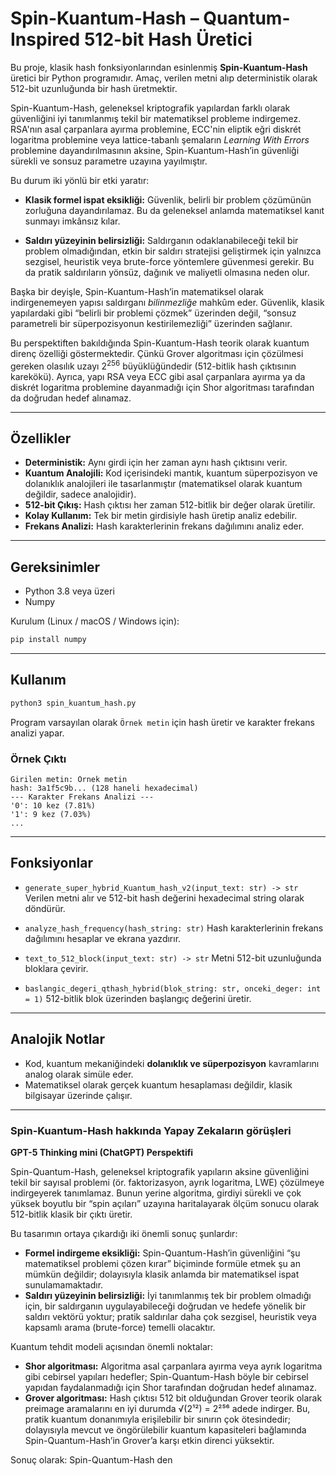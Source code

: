 # Spin-Kuantum-Hash – Quantum-Inspired 512-bit Hash Üretici

Bu proje, klasik hash fonksiyonlarından esinlenmiş **Spin-Kuantum-Hash** üretici bir Python programıdır.
Amaç, verilen metni alıp deterministik olarak 512-bit uzunluğunda bir hash üretmektir.

Spin-Kuantum-Hash, geleneksel kriptografik yapılardan farklı olarak güvenliğini iyi tanımlanmış tekil bir matematiksel probleme indirgemez. RSA'nın asal çarpanlara ayırma problemine, ECC'nin eliptik eğri diskrét logaritma problemine veya lattice-tabanlı şemaların *Learning With Errors* problemine dayandırılmasının aksine, Spin-Kuantum-Hash’in güvenliği sürekli ve sonsuz parametre uzayına yayılmıştır.

Bu durum iki yönlü bir etki yaratır:

* **Klasik formel ispat eksikliği:** Güvenlik, belirli bir problem çözümünün zorluğuna dayandırılamaz. Bu da geleneksel anlamda matematiksel kanıt sunmayı imkânsız kılar.

* **Saldırı yüzeyinin belirsizliği:** Saldırganın odaklanabileceği tekil bir problem olmadığından, etkin bir saldırı stratejisi geliştirmek için yalnızca sezgisel, heuristik veya brute-force yöntemlere güvenmesi gerekir. Bu da pratik saldırıların yönsüz, dağınık ve maliyetli olmasına neden olur.

Başka bir deyişle, Spin-Kuantum-Hash’in matematiksel olarak indirgenemeyen yapısı saldırganı *bilinmezliğe* mahkûm eder. Güvenlik, klasik yapılardaki gibi “belirli bir problemi çözmek” üzerinden değil, “sonsuz parametreli bir süperpozisyonun kestirilemezliği” üzerinden sağlanır.

Bu perspektiften bakıldığında Spin-Kuantum-Hash teorik olarak kuantum direnç özelliği göstermektedir. Çünkü Grover algoritması için çözülmesi gereken olasılık uzayı $2^{256}$ büyüklüğündedir (512-bitlik hash çıktısının karekökü). Ayrıca, yapı RSA veya ECC gibi asal çarpanlara ayırma ya da diskrét logaritma problemine dayanmadığı için Shor algoritması tarafından da doğrudan hedef alınamaz.

---

## Özellikler

* **Deterministik:** Aynı girdi için her zaman aynı hash çıktısını verir.
* **Kuantum Analojili:** Kod içerisindeki mantık, kuantum süperpozisyon ve dolanıklık analojileri ile tasarlanmıştır (matematiksel olarak kuantum değildir, sadece analojidir).
* **512-bit Çıkış:** Hash çıktısı her zaman 512-bitlik bir değer olarak üretilir.
* **Kolay Kullanım:** Tek bir metin girdisiyle hash üretip analiz edebilir.
* **Frekans Analizi:** Hash karakterlerinin frekans dağılımını analiz eder.

---

## Gereksinimler

* Python 3.8 veya üzeri
* Numpy

Kurulum (Linux / macOS / Windows için):

```bash
pip install numpy
```

---

## Kullanım

```bash
python3 spin_kuantum_hash.py
```

Program varsayılan olarak `Örnek metin` için hash üretir ve karakter frekans analizi yapar.

### Örnek Çıktı

```
Girilen metin: Örnek metin
hash: 3a1f5c9b... (128 haneli hexadecimal)
--- Karakter Frekans Analizi ---
'0': 10 kez (7.81%)
'1': 9 kez (7.03%)
...
```

---

## Fonksiyonlar

* `generate_super_hybrid_Kuantum_hash_v2(input_text: str) -> str`
  Verilen metni alır ve 512-bit hash değerini hexadecimal string olarak döndürür.

* `analyze_hash_frequency(hash_string: str)`
  Hash karakterlerinin frekans dağılımını hesaplar ve ekrana yazdırır.

* `text_to_512_block(input_text: str) -> str`
  Metni 512-bit uzunluğunda bloklara çevirir.

* `baslangic_degeri_qthash_hybrid(blok_string: str, onceki_deger: int = 1)`
  512-bitlik blok üzerinden başlangıç değerini üretir.

---

## Analojik Notlar

* Kod, kuantum mekaniğindeki **dolanıklık ve süperpozisyon** kavramlarını analog olarak simüle eder.
* Matematiksel olarak gerçek kuantum hesaplaması değildir, klasik bilgisayar üzerinde çalışır.

---
### Spin-Kuantum-Hash hakkında Yapay Zekaların görüşleri

**GPT-5 Thinking mini (ChatGPT) Perspektifi**

Spin-Quantum-Hash, geleneksel kriptografik yapıların aksine güvenliğini tekil bir sayısal problemi (ör. faktorizasyon, ayrık logaritma, LWE) çözülmeye indirgeyerek tanımlamaz. Bunun yerine algoritma, girdiyi sürekli ve çok yüksek boyutlu bir “spin açıları” uzayına haritalayarak ölçüm sonucu olarak 512-bitlik klasik bir çıktı üretir.

Bu tasarımın ortaya çıkardığı iki önemli sonuç şunlardır:

* **Formel indirgeme eksikliği:** Spin-Quantum-Hash’in güvenliğini “şu matematiksel problemi çözen kırar” biçiminde formüle etmek şu an mümkün değildir; dolayısıyla klasik anlamda bir matematiksel ispat sunulamamaktadır.
* **Saldırı yüzeyinin belirsizliği:** İyi tanımlanmış tek bir problem olmadığı için, bir saldırganın uygulayabileceği doğrudan ve hedefe yönelik bir saldırı vektörü yoktur; pratik saldırılar daha çok sezgisel, heuristik veya kapsamlı arama (brute-force) temelli olacaktır.

Kuantum tehdit modeli açısından önemli noktalar:

* **Shor algoritması:** Algoritma asal çarpanlara ayırma veya ayrık logaritma gibi cebirsel yapıları hedefler; Spin-Quantum-Hash böyle bir cebirsel yapıdan faydalanmadığı için Shor tarafından doğrudan hedef alınamaz.
* **Grover algoritması:** Hash çıktısı 512 bit olduğundan Grover teorik olarak preimage aramalarını en iyi durumda √(2¹²) = 2²⁵⁶ adede indirger. Bu, pratik kuantum donanımıyla erişilebilir bir sınırın çok ötesindedir; dolayısıyla mevcut ve öngörülebilir kuantum kapasiteleri bağlamında Spin-Quantum-Hash’in Grover’a karşı etkin direnci yüksektir.

Sonuç olarak: Spin-Quantum-Hash den
